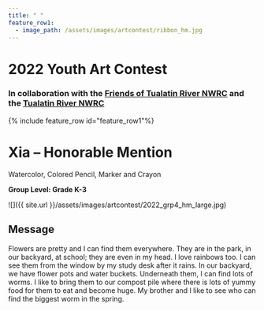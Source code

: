 ```yaml
---
title: " "
feature_row1:
  - image_path: /assets/images/artcontest/ribbon_hm.jpg
---
```


# 2022 Youth Art Contest

### In collaboration with the [Friends of Tualatin River NWRC](https://fotr.wildapricot.org/) and the [Tualatin River NWRC](https://www.fws.gov/refuge/Tualatin_River/)

{% include feature_row id="feature_row1"%}

# Xia – Honorable Mention  
Watercolor, Colored Pencil, Marker and Crayon  

**Group Level: Grade K-3**  

![]({{ site.url }}/assets/images/artcontest/2022_grp4_hm_large.jpg)

## Message

Flowers are pretty and I can find them everywhere. They are in the park, in our backyard, at school; they are even in my head. I love rainbows too. I can see them from the window by my study desk after it rains. In our backyard, we have flower pots and water buckets. Underneath them, I can find lots of worms. I like to bring them to our compost pile where there is lots of yummy food for them to eat and become huge. My brother and I like to see who can find the biggest worm in the spring.  

